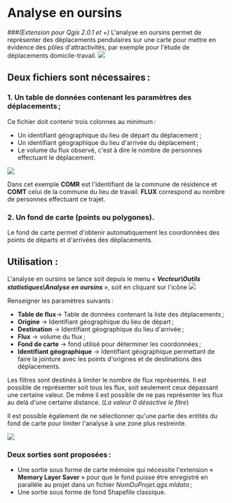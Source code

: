 # Analyse en oursins
###_(Extension pour Qgis 2.0.1 et +)_
L'analyse en oursins permet de représenter des déplacements pendulaires sur une carte pour mettre en évidence des pôles d'attractivités, par exemple pour l'étude de déplacements domicile-travail. 
![](https://raw.githubusercontent.com/LCacheux68224/Oursins/master/ImageDoc/oursin1.png)

## Deux fichiers sont nécessaires :
### 1. Un table de données contenant les paramètres des déplacements ;
Ce fichier doit contenir trois colonnes au minimum :
* Un identifiant géographique du lieu de départ du déplacement ;
* Un identifiant géographique du lieu d'arrivée du déplacement ;
* Le volume du flux observé, c'est à dire le nombre de personnes effectuant le déplacement.

![](https://raw.githubusercontent.com/LCacheux68224/Oursins/master/ImageDoc/Table.png)

Dans cet exemple **COMR** est l'identifiant de la commune de résidence et **COMT** celui de la commune du lieu de travail. **FLUX** correspond au nombre de personnes effectuant ce trajet.

### 2. Un fond de carte (points ou polygones).
Le fond de carte permet d'obtenir automatiquement les coordonnées des points de départs et d'arrivées des déplacements.

## Utilisation : 
L'analyse en oursins se lance soit depuis le menu « **_Vecteur\Outils statistiques\Analyse en oursins_** »,
soit en cliquant sur l'icône
![](https://raw.githubusercontent.com/LCacheux68224/Oursins/master/ImageDoc/oursins.png)

Renseigner les paramètres suivants :
* **Table de flux**-> Table de données contenant la liste des déplacements ;
* **Origine** -> Identifiant géographique du lieu de départ ;
* **Destination** -> Identifiant géographique du lieu d'arrivée ;
* **Flux** -> volume du flux ;
* **Fond de carte** -> fond utilisé pour déterminer les coordonnées ;
* **Identifiant géographique** -> Identifiant géographique permettant de faire la jointure avec les points d'origines et de destinations des déplacements.

Les filtres sont destinés à limiter le nombre de flux représentés. Il est possible de représenter soit tous les flux, soit seulement ceux dépassant une certaine valeur. De même il est possible de ne pas représenter les flux au delà d'une certaine distance. (_La valeur 0 désactive le fitre_) 

Il est possible également de ne sélectionner qu'une partie des entités du fond de carte pour limiter l'analyse à une zone plus restreinte.

![](https://raw.githubusercontent.com/LCacheux68224/Oursins/master/ImageDoc/oursin2.png)

### Deux sorties sont proposées : 
* Une sortie sous forme de carte mémoire qui nécessite l'extension « **Memory Layer Saver** » pour que le fond puisse être enregistré en parallèle au projet dans un fichier _NomDuProjet.qgs.mldata_ ;
* Une sortie sous forme de fond Shapefile classique.









  


